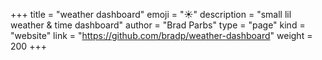 +++
title = "weather dashboard"
emoji = "☀️"
description = "small lil weather & time dashboard"
author = "Brad Parbs"
type = "page"
kind = "website"
link = "https://github.com/bradp/weather-dashboard"
weight = 200
+++
